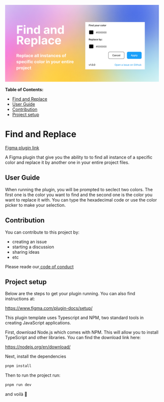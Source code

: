 ![cover](src/img/cover-github-v2.jpg)

**Table of Contents:**

* [Find and Replace](#find-and-replace)
* [User Guide](#user-guide)
* [Contribution](#contribution)
* [Project setup](#project-setup)

# Find and Replace 

[Figma plugin link](https://www.figma.com/community/plugin/1137017289649153305/Find-and-Replace)

A Figma plugin that give you the ability to to find all instance of a specific color and replace it by another one in your entire project files.
## User Guide

When running the plugin, you will be prompted to seclect two colors. The first one is the color you want to find and the second one is the color you want to replace it with. You can type the hexadecimal code or use the color picker to make your selection.

## Contribution

You can contribute to this project by:
- creating an issue
- starting a discussion
- sharing ideas
- etc

Please reade our[ code of conduct](https://github.com/maximedaraize/find-and-replace/blob/develop/.github/CODE_OF_CONDUCT.md)

## Project setup

Below are the steps to get your plugin running. You can also find instructions at:

  https://www.figma.com/plugin-docs/setup/

This plugin template uses Typescript and NPM, two standard tools in creating JavaScript applications.

First, download Node.js which comes with NPM. This will allow you to install TypeScript and other
libraries. You can find the download link here:

  https://nodejs.org/en/download/

Next, install the dependencies

```bash
pnpm install
```

Then to run the project run:

```bash
pnpm run dev
```

and voilà 🎉
